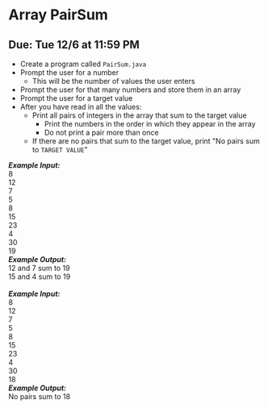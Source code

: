 # Array PairSum

## Due: Tue 12/6 at 11:59 PM

- Create a program called `PairSum.java`
- Prompt the user for a number
  - This will be the number of values the user enters
- Prompt the user for that many numbers and store them in an array
- Prompt the user for a target value
- After you have read in all the values:
  - Print all pairs of integers in the array that sum to the target value
    - Print the numbers in the order in which they appear in the array
    - Do not print a pair more than once
  - If there are no pairs that sum to the target value, print "No pairs sum to `TARGET VALUE`"

***Example Input:***\
8\
12\
7\
5\
8\
15\
23\
4\
30\
19\
***Example Output:***\
12 and 7 sum to 19\
15 and 4 sum to 19\
\
***Example Input:***\
8\
12\
7\
5\
8\
15\
23\
4\
30\
18\
***Example Output:***\
No pairs sum to 18
